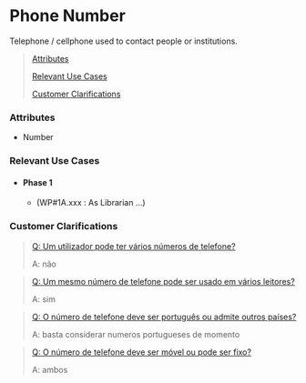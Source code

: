 # Phone Number

Telephone / cellphone used to contact people or institutions.

> [Attributes](#attributes)
>
> [Relevant Use Cases](#Relevant-Use-Cases)
>
> [Customer Clarifications](#Customer-Clarifications)

### Attributes
- Number


### Relevant Use Cases
- #### Phase 1
    - (WP#1A.xxx : As Librarian ...)

### Customer Clarifications
>[Q: Um utilizador pode ter vários números de telefone?](https://moodle.isep.ipp.pt/mod/forum/discuss.php?d=28876#p36472)
>
>A: não

>[Q: Um mesmo número de telefone pode ser usado em vários leitores?](https://moodle.isep.ipp.pt/mod/forum/discuss.php?d=28876#p36472)
>
>A: sim

>[Q: O número de telefone deve ser português ou admite outros países?](https://moodle.isep.ipp.pt/mod/forum/discuss.php?d=28876#p36472)
>
>A: basta considerar numeros portugueses de momento


>[Q: O número de telefone deve ser móvel ou pode ser fixo?](https://moodle.isep.ipp.pt/mod/forum/discuss.php?d=28876#p36472)
>
>A: ambos
